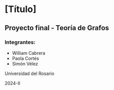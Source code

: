 # [Título]
## Proyecto final - Teoría de Grafos

### Integrantes:
* William Cabrera
* Paola Cortés
* Simón Vélez


Universidad del Rosario

2024-II
